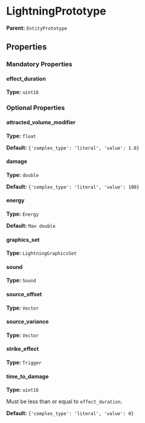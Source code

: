 # LightningPrototype



**Parent:** `EntityPrototype`

## Properties

### Mandatory Properties

#### effect_duration

**Type:** `uint16`



### Optional Properties

#### attracted_volume_modifier

**Type:** `float`



**Default:** `{'complex_type': 'literal', 'value': 1.0}`

#### damage

**Type:** `double`



**Default:** `{'complex_type': 'literal', 'value': 100}`

#### energy

**Type:** `Energy`



**Default:** `Max double`

#### graphics_set

**Type:** `LightningGraphicsSet`



#### sound

**Type:** `Sound`



#### source_offset

**Type:** `Vector`



#### source_variance

**Type:** `Vector`



#### strike_effect

**Type:** `Trigger`



#### time_to_damage

**Type:** `uint16`

Must be less than or equal to `effect_duration`.

**Default:** `{'complex_type': 'literal', 'value': 0}`


